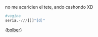no me acaricien el tete, ando cashondo XD

```py
#vagina
seria.-///]]]"[d]"
```

{[bolber](README.md)}